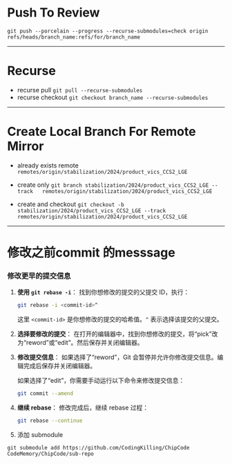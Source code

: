 # Push To Review
`
git push --porcelain --progress --recurse-submodules=check origin refs/heads/branch_name:refs/for/branch_name
`
***
# Recurse 
 - recurse pull
`
git pull --recurse-submodules 
`
 - recurse checkout
`
git checkout branch_name --recurse-submodules
`
***
# Create Local Branch For Remote Mirror
 - already exists remote
`
  remotes/origin/stabilization/2024/product_vics_CCS2_LGE
`

 - create only 
`
git branch stabilization/2024/product_vics_CCS2_LGE --track   remotes/origin/stabilization/2024/product_vics_CCS2_LGE
`

 - create and checkout
`
git checkout -b stabilization/2024/product_vics_CCS2_LGE --track   remotes/origin/stabilization/2024/product_vics_CCS2_LGE
`
***
# 修改之前commit 的messsage

### 修改更早的提交信息

1. **使用 `git rebase -i`**：
   找到你想修改的提交的父提交 ID，执行：

   ```bash
   git rebase -i <commit-id>^
   ```

   这里 `<commit-id>` 是你想修改的提交的哈希值。`^` 表示选择该提交的父提交。

2. **选择要修改的提交**：
   在打开的编辑器中，找到你想修改的提交，将“pick”改为“reword”或“edit”。然后保存并关闭编辑器。

3. **修改提交信息**：
   如果选择了“reword”，Git 会暂停并允许你修改提交信息。编辑完成后保存并关闭编辑器。

   如果选择了“edit”，你需要手动运行以下命令来修改提交信息：

   ```bash
   git commit --amend
   ```

4. **继续 rebase**：
   修改完成后，继续 rebase 过程：

   ```bash
   git rebase --continue
   ```

5. 添加 submodule
```
git submodule add https://github.com/CodingKilling/ChipCode  CodeMemory/ChipCode/sub-repo
```




